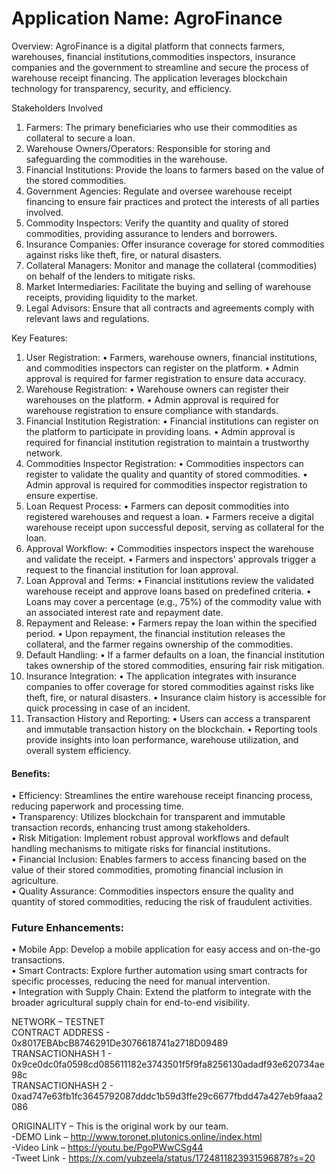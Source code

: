 # Application Name: AgroFinance  

Overview: AgroFinance is a digital platform that connects farmers, warehouses, financial institutions,commodities inspectors, insurance companies and the government to streamline and secure the process of warehouse receipt financing. The application leverages blockchain technology for transparency, security, and efficiency.

Stakeholders Involved
1.	Farmers: The primary beneficiaries who use their commodities as collateral to secure a loan.
2.	Warehouse Owners/Operators: Responsible for storing and safeguarding the commodities in the warehouse.
3.	Financial Institutions: Provide the loans to farmers based on the value of the stored commodities.
4.	Government Agencies: Regulate and oversee warehouse receipt financing to ensure fair practices and protect the interests of all parties involved.
5.	Commodity Inspectors: Verify the quantity and quality of stored commodities, providing assurance to lenders and borrowers.
6.	Insurance Companies: Offer insurance coverage for stored commodities against risks like theft, fire, or natural disasters.
7.	Collateral Managers: Monitor and manage the collateral (commodities) on behalf of the lenders to mitigate risks.
8.	Market Intermediaries: Facilitate the buying and selling of warehouse receipts, providing liquidity to the market.
9.	Legal Advisors: Ensure that all contracts and agreements comply with relevant laws and regulations.


Key Features:
1.	User Registration:
•	Farmers, warehouse owners, financial institutions, and commodities inspectors can register on the platform.
•	Admin approval is required for farmer registration to ensure data accuracy.
2.	Warehouse Registration:
•	Warehouse owners can register their warehouses on the platform.
•	Admin approval is required for warehouse registration to ensure compliance with standards.
3.	Financial Institution Registration:
•	Financial institutions can register on the platform to participate in providing loans.
•	Admin approval is required for financial institution registration to maintain a trustworthy network.
4.	Commodities Inspector Registration:
•	Commodities inspectors can register to validate the quality and quantity of stored commodities.
•	Admin approval is required for commodities inspector registration to ensure expertise.
5.	Loan Request Process:
•	Farmers can deposit commodities into registered warehouses and request a loan.
•	Farmers receive a digital warehouse receipt upon successful deposit, serving as collateral for the loan.
6.	Approval Workflow:
•	Commodities inspectors inspect the warehouse and validate the receipt.
•	Farmers and inspectors' approvals trigger a request to the financial institution for loan approval.
7.	Loan Approval and Terms:
•	Financial institutions review the validated warehouse receipt and approve loans based on predefined criteria.
•	Loans may cover a percentage (e.g., 75%) of the commodity value with an associated interest rate and repayment date.
8.	Repayment and Release:
•	Farmers repay the loan within the specified period.
•	Upon repayment, the financial institution releases the collateral, and the farmer regains ownership of the commodities.
9.	Default Handling:
•	If a farmer defaults on a loan, the financial institution takes ownership of the stored commodities, ensuring fair risk mitigation.
10.	Insurance Integration:
•	The application integrates with insurance companies to offer coverage for stored commodities against risks like theft, fire, or natural disasters.
•	Insurance claim history is accessible for quick processing in case of an incident.
11.	Transaction History and Reporting:
•	Users can access a transparent and immutable transaction history on the blockchain.
•	Reporting tools provide insights into loan performance, warehouse utilization, and overall system efficiency.


#### Benefits:
•	Efficiency: Streamlines the entire warehouse receipt financing process, reducing paperwork and processing time. <br>
•	Transparency: Utilizes blockchain for transparent and immutable transaction records, enhancing trust among stakeholders. <br>
•	Risk Mitigation: Implement robust approval workflows and default handling mechanisms to mitigate risks for financial institutions. <br>
•	Financial Inclusion: Enables farmers to access financing based on the value of their stored commodities, promoting financial inclusion in agriculture. <br>
•	Quality Assurance: Commodities inspectors ensure the quality and quantity of stored commodities, reducing the risk of fraudulent activities. <br>
### Future Enhancements:
•	Mobile App: Develop a mobile application for easy access and on-the-go transactions. <br>
•	Smart Contracts: Explore further automation using smart contracts for specific processes, reducing the need for manual intervention. <br>
•	Integration with Supply Chain: Extend the platform to integrate with the broader agricultural supply chain for end-to-end visibility. <br>






NETWORK – TESTNET <br>
CONTRACT ADDRESS - 0x8017EBAbcB8746291De3076618741a2718D09489 <br>
TRANSACTIONHASH 1 - 0x9ce0dc0fa0598cd085611182e3743501f5f9fa8256130adadf93e620734ae98c <br>
TRANSACTIONHASH 2 - 0xad747e63fb1fc3645792087dddc1b59d3ffe29c6677fbdd47a427eb9faaa2086 <br>

ORIGINALITY – This is the original work by our team. <br>
-DEMO Link –  http://www.toronet.plutonics.online/index.html <br>
-Video Link –  https://youtu.be/PgoPWwCSg44 <br>
-Tweet Link -  https://x.com/yubzeela/status/1724811823931596878?s=20 <br>
